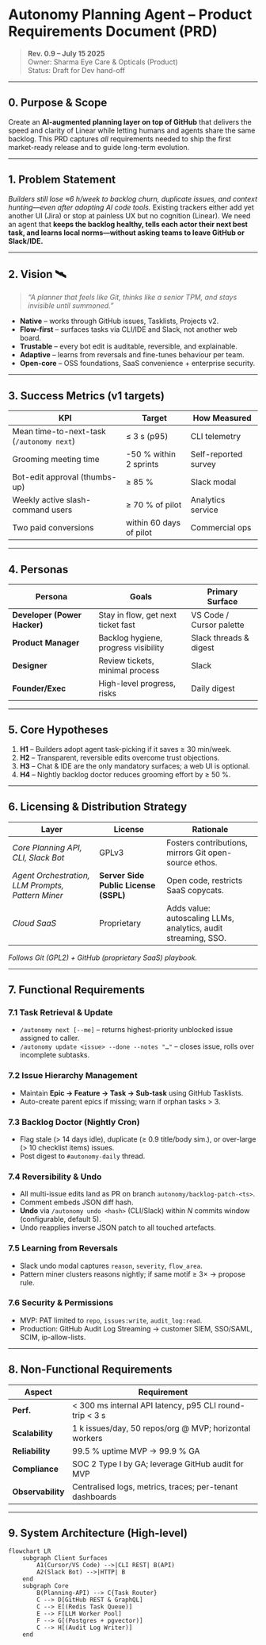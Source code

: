 # Autonomy Planning Agent – Product Requirements Document (PRD)

> **Rev. 0.9 – July 15 2025**  
> Owner: Sharma Eye Care & Opticals (Product)  
> Status: Draft for Dev hand-off

---

## 0. Purpose & Scope

Create an **AI-augmented planning layer on top of GitHub** that delivers the speed and clarity of Linear while letting humans and agents share the same backlog. This PRD captures *all* requirements needed to ship the first market-ready release and to guide long-term evolution.

---

## 1. Problem Statement

*Builders still lose ≈6 h/week to backlog churn, duplicate issues, and context hunting—even after adopting AI code tools.* Existing trackers either add yet another UI (Jira) or stop at painless UX but no cognition (Linear). We need an agent that **keeps the backlog healthy, tells each actor their next best task, and learns local norms—without asking teams to leave GitHub or Slack/IDE.**

---

## 2. Vision 🛰️

> *“A planner that feels like Git, thinks like a senior TPM, and stays invisible until summoned.”*

- **Native** – works through GitHub issues, Tasklists, Projects v2.  
- **Flow-first** – surfaces tasks via CLI/IDE and Slack, not another web board.  
- **Trustable** – every bot edit is auditable, reversible, and explainable.  
- **Adaptive** – learns from reversals and fine-tunes behaviour per team.  
- **Open-core** – OSS foundations, SaaS convenience + enterprise security.

---

## 3. Success Metrics (v1 targets)

| KPI                                       | Target                  | How Measured         |
| ----------------------------------------- | ----------------------- | -------------------- |
| Mean time-to-next-task (`/autonomy next`) | ≤ 3 s (p95)             | CLI telemetry        |
| Grooming meeting time                     | -50 % within 2 sprints  | Self-reported survey |
| Bot-edit approval (thumbs-up)             | ≥ 85 %                  | Slack modal          |
| Weekly active slash-command users         | ≥ 70 % of pilot         | Analytics service    |
| Two paid conversions                      | within 60 days of pilot | Commercial ops       |

---

## 4. Personas

| Persona                      | Goals                                | Primary Surface          |
| ---------------------------- | ------------------------------------ | ------------------------ |
| **Developer (Power Hacker)** | Stay in flow, get next ticket fast   | VS Code / Cursor palette |
| **Product Manager**          | Backlog hygiene, progress visibility | Slack threads & digest   |
| **Designer**                 | Review tickets, minimal process      | Slack                    |
| **Founder/Exec**             | High-level progress, risks           | Daily digest             |

---

## 5. Core Hypotheses

1. **H1** – Builders adopt agent task-picking if it saves ≥ 30 min/week.  
2. **H2** – Transparent, reversible edits overcome trust objections.  
3. **H3** – Chat & IDE are the only mandatory surfaces; a web UI is optional.  
4. **H4** – Nightly backlog doctor reduces grooming effort by ≥ 50 %.

---

## 6. Licensing & Distribution Strategy

| Layer                                             | License                               | Rationale                                                      |
| ------------------------------------------------- | ------------------------------------- | -------------------------------------------------------------- |
| *Core Planning API, CLI, Slack Bot*               | GPLv3                                   | Fosters contributions, mirrors Git open-source ethos.          |
| *Agent Orchestration, LLM Prompts, Pattern Miner* | **Server Side Public License (SSPL)** | Open code, restricts SaaS copycats.                            |
| *Cloud SaaS*                                      | Proprietary                           | Adds value: autoscaling LLMs, analytics, audit streaming, SSO. |

*Follows Git (GPL2) + GitHub (proprietary SaaS) playbook.*

---

## 7. Functional Requirements

### 7.1 Task Retrieval & Update

- `/autonomy next [--me]` – returns highest-priority unblocked issue assigned to caller.  
- `/autonomy update <issue> --done --notes "…"` – closes issue, rolls over incomplete subtasks.

### 7.2 Issue Hierarchy Management

- Maintain **Epic → Feature → Task → Sub-task** using GitHub Tasklists.  
- Auto-create parent epics if missing; warn if orphan tasks > 3.

### 7.3 Backlog Doctor (Nightly Cron)

- Flag stale (> 14 days idle), duplicate (≥ 0.9 title/body sim.), or over-large (> 10 checklist items) issues.  
- Post digest to `#autonomy-daily` thread.

### 7.4 Reversibility & Undo

- All multi-issue edits land as PR on branch `autonomy/backlog-patch-<ts>`.  
- Comment embeds JSON diff hash.  
- **Undo** via `/autonomy undo <hash>` (CLI/Slack) within *N* commits window (configurable, default 5).  
- Undo reapplies inverse JSON patch to all touched artefacts.

### 7.5 Learning from Reversals

- Slack undo modal captures `reason`, `severity`, `flow_area`.  
- Pattern miner clusters reasons nightly; if same motif ≥ 3× → propose rule.

### 7.6 Security & Permissions

- MVP: PAT limited to `repo`, `issues:write`, `audit_log:read`.  
- Production: GitHub Audit Log Streaming → customer SIEM, SSO/SAML, SCIM, ip-allow-lists.

---

## 8. Non-Functional Requirements

| Aspect            | Requirement                                              |
| ----------------- | -------------------------------------------------------- |
| **Perf.**         | < 300 ms internal API latency, p95 CLI round-trip < 3 s  |
| **Scalability**   | 1 k issues/day, 50 repos/org @ MVP; horizontal workers   |
| **Reliability**   | 99.5 % uptime MVP → 99.9 % GA                            |
| **Compliance**    | SOC 2 Type I by GA; leverage GitHub audit for MVP        |
| **Observability** | Centralised logs, metrics, traces; per-tenant dashboards |

---

## 9. System Architecture (High-level)

```mermaid
flowchart LR
    subgraph Client Surfaces
        A1(Cursor/VS Code) -->|CLI REST| B(API)
        A2(Slack Bot) -->|HTTP| B
    end
    subgraph Core
        B(Planning-API) --> C{Task Router}
        C --> D[GitHub REST & GraphQL]
        C --> E[(Redis Task Queue)]
        E --> F[LLM Worker Pool]
        F --> G[(Postgres + pgvector)]
        C --> H[(Audit Log Writer)]
    end
